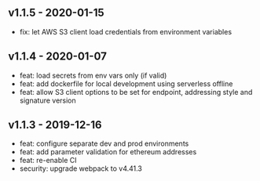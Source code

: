 ## v1.1.5 - 2020-01-15
* fix: let AWS S3 client load credentials from environment variables

## v1.1.4 - 2020-01-07
* feat: load secrets from env vars only (if valid)
* feat: add dockerfile for local development using serverless offline
* feat: allow S3 client options to be set for endpoint, addressing style and signature version

## v1.1.3 - 2019-12-16
* feat: configure separate dev and prod environments
* feat: add parameter validation for ethereum addresses
* feat: re-enable CI
* security: upgrade webpack to v4.41.3
